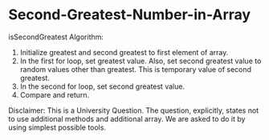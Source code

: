 # Second-Greatest-Number-in-Array
isSecondGreatest
Algorithm:
  1. Initialize greatest and second greatest to first element of array.
  2. In the first for loop, set greatest value.
    Also, set second greatest value to random values other than greatest.
    This is temporary value of second greatest.
  3. In the second for loop, set second greatest value.
  4. Compare and return.

Disclaimer: This is a University Question. The question, explicitly, states not to use additional methods and additional array. We are asked to do it by using simplest possible tools.
